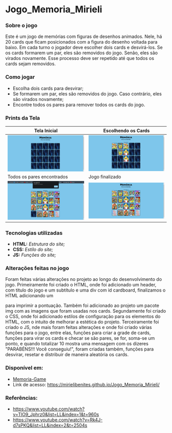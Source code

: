# Jogo_Memoria_Mirieli

### Sobre o jogo
Este é um jogo de memórias com figuras de desenhos animados. Nele, há 20 cards que ficam posicionados com a figura do desenho voltada para baixo. Em cada turno o jogador deve escolher dois cards e desvirá-los. Se os cards formarem um par, eles são removidos do jogo. Senão, eles são virados novamente. Esse processo deve ser repetido até que todos os cards sejam removidos.

### Como jogar
- Escolha dois cards para desvirar;
- Se formarem um par, eles são removidos do jogo. Caso contrário, eles são virados novamente;
- Encontre todos os pares para remover todos os cards do jogo.

### Prints da Tela
| Tela Inicial | Escolhendo os Cards |
|--------------|-----------------|
| ![Tela inicial](/img/tela1.png)     | ![Tela Card](/img/tela2.png)    |
| Todos os pares encontrados | Jogo finalizado |
| ![Pares encontrados](/img/tela3.png)     | ![Finalizado](/img/tela4.png)    |

### Tecnologias utilizadas
- **HTML:** _Estrutura do site;_
- **CSS:** _Estilo do site;_
- **JS:** _Funções do site;_

### Alterações feitas no jogo
Foram feitas várias alterações no projeto ao longo do desenvolvimento do jogo. Primeiramente foi criado o HTML, onde foi adicionado um header, com titulo do jogo e um subtítulo e uma div com id cardboard, finalizamos o HTML adicionando um <p> para imprimir a pontuação. Também foi adicionado ao projeto um pacote img com as imagens que foram usadas nos cards. Segundamente foi criado o CSS, onde foi adicionado estilos de configuração para os elementos do HTML, com o intuito de melhorar a estética do projeto. Terceiramente foi criado o JS, nde mais foram feitas alterações e onde foi criado várias funções para o jogo, entre elas, funções para criar a grade de cards, funções para virar os cards e checar se são pares, se for, soma-se um ponto, e quando totalizar 10 mostra uma mensagem com os dizeres "PARABÉNS!!! Você conseguiu!", foram criadas também, funções para desvirar, resetar e distribuir de maneira aleatória os cards.
  
### Disponível em: 
- [Memoria-Game](https://mirielibenites.github.io/Jogo_Memoria_Mirieli/)
- Link de acesso: https://mirielibenites.github.io/Jogo_Memoria_Mirieli/

### Referências: 
- https://www.youtube.com/watch?v=TlO9_Jphrz0&list=LL&index=1&t=960s
- https://www.youtube.com/watch?v=Rk4J-d7sPKQ&list=LL&index=2&t=2504s
